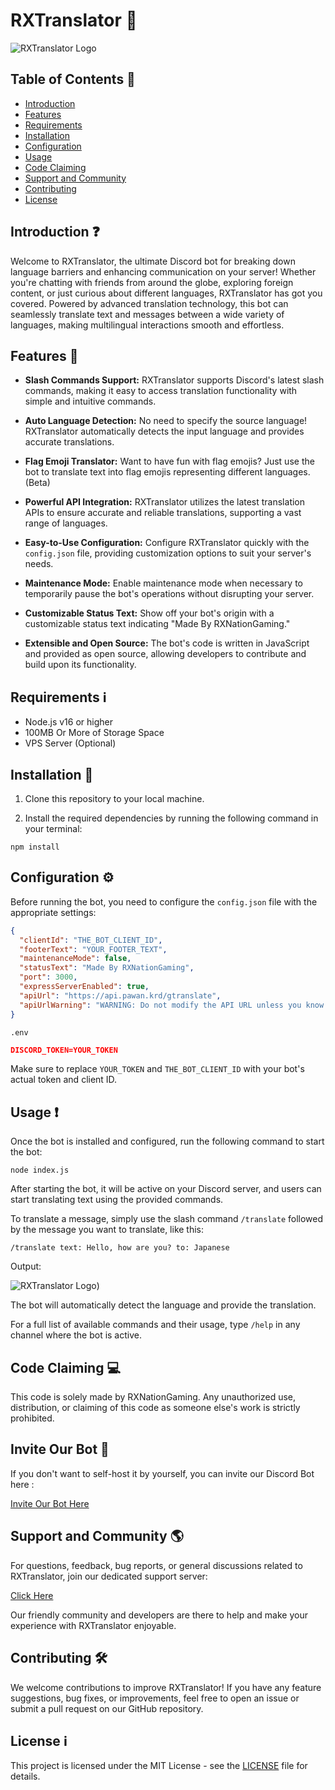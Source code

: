 # RXTranslator 🤖

![RXTranslator Logo](https://cdn.discordapp.com/attachments/889544904236224622/1141269036961898557/image.png)

## Table of Contents 📕
- [Introduction](#introduction)
- [Features](#features)
- [Requirements](#requirements)
- [Installation](#installation)
- [Configuration](#configuration)
- [Usage](#usage)
- [Code Claiming](#code-claiming)
- [Support and Community](#support-and-community)
- [Contributing](#contributing)
- [License](#license)

## Introduction ❓

Welcome to RXTranslator, the ultimate Discord bot for breaking down language barriers and enhancing communication on your server! Whether you're chatting with friends from around the globe, exploring foreign content, or just curious about different languages, RXTranslator has got you covered. Powered by advanced translation technology, this bot can seamlessly translate text and messages between a wide variety of languages, making multilingual interactions smooth and effortless.

## Features 🔰

- **Slash Commands Support:** RXTranslator supports Discord's latest slash commands, making it easy to access translation functionality with simple and intuitive commands.

- **Auto Language Detection:** No need to specify the source language! RXTranslator automatically detects the input language and provides accurate translations.

- **Flag Emoji Translator:** Want to have fun with flag emojis? Just use the bot to translate text into flag emojis representing different languages. (Beta)

- **Powerful API Integration:** RXTranslator utilizes the latest translation APIs to ensure accurate and reliable translations, supporting a vast range of languages.

- **Easy-to-Use Configuration:** Configure RXTranslator quickly with the `config.json` file, providing customization options to suit your server's needs.

- **Maintenance Mode:** Enable maintenance mode when necessary to temporarily pause the bot's operations without disrupting your server.

- **Customizable Status Text:** Show off your bot's origin with a customizable status text indicating "Made By RXNationGaming."

- **Extensible and Open Source:** The bot's code is written in JavaScript and provided as open source, allowing developers to contribute and build upon its functionality.

## Requirements ℹ

- Node.js v16 or higher
- 100MB Or More of Storage Space
- VPS Server (Optional)

## Installation 🔧

1. Clone this repository to your local machine.

2. Install the required dependencies by running the following command in your terminal:

```
npm install
```

## Configuration ⚙

Before running the bot, you need to configure the `config.json` file with the appropriate settings:

```json
{
  "clientId": "THE_BOT_CLIENT_ID",
  "footerText": "YOUR_FOOTER_TEXT",
  "maintenanceMode": false,
  "statusText": "Made By RXNationGaming",
  "port": 3000,
  "expressServerEnabled": true,
  "apiUrl": "https://api.pawan.krd/gtranslate",
  "apiUrlWarning": "WARNING: Do not modify the API URL unless you know what you are doing! This can cause unexpected behavior and break the bot's functionality. | Optional Link For API: https://api.pawan.krd/mtranslate (Recommended & Offers Almost All Of It's Languages)"
}
```

`.env`
```json
DISCORD_TOKEN=YOUR_TOKEN
```

Make sure to replace `YOUR_TOKEN` and `THE_BOT_CLIENT_ID` with your bot's actual token and client ID.

## Usage ❗

Once the bot is installed and configured, run the following command to start the bot:

```
node index.js
```

After starting the bot, it will be active on your Discord server, and users can start translating text using the provided commands.

To translate a message, simply use the slash command `/translate` followed by the message you want to translate, like this:

```
/translate text: Hello, how are you? to: Japanese
```

Output:

![RXTranslator Logo](https://media.discordapp.net/attachments/889544904236224622/1140828141254881370/image.png))

The bot will automatically detect the language and provide the translation.

For a full list of available commands and their usage, type `/help` in any channel where the bot is active.

## Code Claiming 💻

This code is solely made by RXNationGaming. Any unauthorized use, distribution, or claiming of this code as someone else's work is strictly prohibited.

## Invite Our Bot 🤖

If you don't want to self-host it by yourself, you can invite our Discord Bot here :

[Invite Our Bot Here](https://discord.com/api/oauth2/authorize?client_id=824202332992045056&permissions=2147601408&scope=bot%20applications.commands)

## Support and Community 🌎

For questions, feedback, bug reports, or general discussions related to RXTranslator, join our dedicated support server:

[Click Here](https://discord.gg/2wPQv5NcHD)

Our friendly community and developers are there to help and make your experience with RXTranslator enjoyable.

## Contributing 🛠

We welcome contributions to improve RXTranslator! If you have any feature suggestions, bug fixes, or improvements, feel free to open an issue or submit a pull request on our GitHub repository.

## License ℹ

This project is licensed under the MIT License - see the [LICENSE](LICENSE) file for details.
